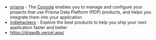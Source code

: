 - [prisma](https://www.prisma.io/) - The [Console](http://console.prisma.io/) enables you to manage and configure your projects that use Prisma Data Platform (PDP) products, and helps you integrate them into your application
- [indiehackers](https://www.indiehackers.site/) - Explore the best products to help you ship your next application faster and better
- https://drawdb.vercel.app/